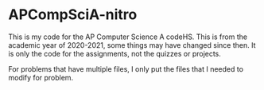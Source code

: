 # APCompSciA-nitro
This is my code for the AP Computer Science A codeHS.
This is from the academic year of 2020-2021, some things may have changed since then.
It is only the code for the assignments, not the quizzes or projects.

For problems that have multiple files, I only put the files that I needed to modify for problem.
